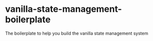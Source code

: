# vanilla-state-management-boilerplate
The boilerplate to help you build the vanilla state management system
